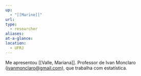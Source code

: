 ```yaml
---
up:
  - "[[Marine]]"
url: 
type:
  - researcher
aliases: 
at-a-glance: 
location:
  - UFRJ
---
```

Me apresentou [[Valle, Mariana]]. Professor de Ivan Monclaro (ivanmonclaro@gmail.com), que trabalha com estatística.
